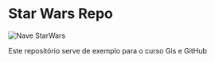 # Star Wars Repo

![Nave StarWars](https://cdn.pixabay.com/photo/2017/09/25/15/06/spaceship-2785410_960_720.png "TIE Fighter")

Este repositório serve de exemplo para o curso Gis e GitHub